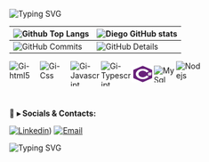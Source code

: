 ![Typing SVG](https://readme-typing-svg.demolab.com?font=Fira+Code&size=29&pause=1500&weight=900&duration=3500&color=2AA889FF&background=FFFFFF00&vCenter=true&width=1000&height=60&lines=+❤️‍🔥+Olá!+Bem-Vindo+ao+meu+GitHub!)

| ![Github Top Langs](https://github-readme-stats.vercel.app/api/top-langs/?username=DiegoMotaa&layout=compact&theme=gotham) | ![Diego GitHub stats](https://github-readme-stats.vercel.app/api?username=DiegoMotaa&include=private&theme=gotham&show_icons=true&hide_border=False&line_height=20&PAT_1) 
| ----------- | ----------- |
| ![GitHub Commits](https://github-readme-streak-stats.herokuapp.com/?user=DiegoMotaa&theme=Gotham&ring=e73737&currStreakNum=ffffff&hide_border=false) | ![GitHub Details](http://github-profile-summary-cards.vercel.app/api/cards/profile-details?username=DiegoMotaa&theme=gotham) |

  <div style="display: flex; align-items: center;">
  <!--<img align="center" alt="Gi-Java" height="30" width="40" src="https://cdn.jsdelivr.net/gh/devicons/devicon/icons/java/java-original.svg"> -->
  <!--<img align="center" alt="Gi-Python" height="30" width="40" src="https://cdn.jsdelivr.net/gh/devicons/devicon/icons/python/python-original-wordmark.svg">-->
  <img align="center" alt="Gi-html5" height="45" width="55" src="https://cdn.jsdelivr.net/gh/devicons/devicon/icons/html5/html5-original.svg">
  <img align="center" alt="Gi-Css" height="45" width="55" src="https://cdn.jsdelivr.net/gh/devicons/devicon/icons/css3/css3-original.svg">
  <img align="center" alt="Gi-Javascript" height="45" width="55" src="https://cdn.jsdelivr.net/gh/devicons/devicon/icons/javascript/javascript-original.svg">
  <img align="center" alt="Gi-Typescript" height="45" width="55" src="https://cdn.jsdelivr.net/gh/devicons/devicon/icons/python/python-original.svg">
  <img align="center" alt="CSharp" height="30" width="40" src="https://raw.githubusercontent.com/devicons/devicon/master/icons/csharp/csharp-plain.svg">
  <img align="center" alt="MySql" height="30" width="40" src="https://cdn.jsdelivr.net/gh/devicons/devicon/icons/mysql/mysql-original-wordmark.svg">
  <img align="center" alt="Nodejs" height="45" width="45" src="https://cdn.jsdelivr.net/gh/devicons/devicon/icons/nodejs/nodejs-original-wordmark.svg">

</div>
<br>

###

💬 **▸ Socials & Contacts:**

  [![Linkedin](https://img.shields.io/badge/LinkedIn-0077B5?style=for-the-badge&logo=linkedin&logoColor=white)](https:https://www.linkedin.com/in/diego-p-mota/))
  [![Email](https://img.shields.io/badge/Gmail-F51919?style=for-the-badge&logo=gmail&logoColor=white)](mailto:diegomotalima417@gmail.com)
  <!-- Inspired by [Giovana's](https://github.com/Giovana-Manuquian) awesome profile -->
![Typing SVG](https://readme-typing-svg.demolab.com?font=Fira+Code&size=29&pause=1500&weight=900&duration=3500&color=2AA889FF&background=FFFFFF00&vCenter=true&width=1000&height=60&lines=+👋🏼Obrigado+pela+visita,+Vamos+nos+conectar+🚀!)
